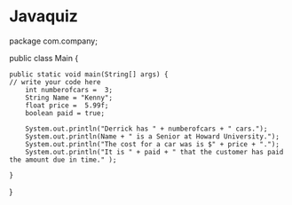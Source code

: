 # Javaquiz
package com.company;

public class Main {

    public static void main(String[] args) {
	// write your code here
        int numberofcars =  3;
        String Name = "Kenny";
        float price =  5.99f;
        boolean paid = true;

        System.out.println("Derrick has " + numberofcars + " cars.");
        System.out.println(Name + " is a Senior at Howard University.");
        System.out.println("The cost for a car was is $" + price + ".");
        System.out.println("It is " + paid + " that the customer has paid the amount due in time." );

    }
}

